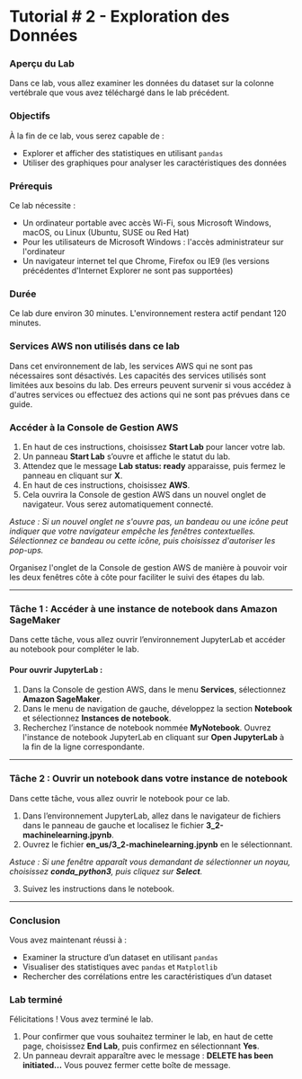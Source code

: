 # Tutorial # 2 - Exploration des Données

### Aperçu du Lab

Dans ce lab, vous allez examiner les données du dataset sur la colonne vertébrale que vous avez téléchargé dans le lab précédent.

### Objectifs

À la fin de ce lab, vous serez capable de :

- Explorer et afficher des statistiques en utilisant `pandas`
- Utiliser des graphiques pour analyser les caractéristiques des données

### Prérequis

Ce lab nécessite :

- Un ordinateur portable avec accès Wi-Fi, sous Microsoft Windows, macOS, ou Linux (Ubuntu, SUSE ou Red Hat)
- Pour les utilisateurs de Microsoft Windows : l'accès administrateur sur l'ordinateur
- Un navigateur internet tel que Chrome, Firefox ou IE9 (les versions précédentes d'Internet Explorer ne sont pas supportées)

### Durée

Ce lab dure environ 30 minutes. L'environnement restera actif pendant 120 minutes.

### Services AWS non utilisés dans ce lab

Dans cet environnement de lab, les services AWS qui ne sont pas nécessaires sont désactivés. Les capacités des services utilisés sont limitées aux besoins du lab. Des erreurs peuvent survenir si vous accédez à d'autres services ou effectuez des actions qui ne sont pas prévues dans ce guide.

### Accéder à la Console de Gestion AWS

1. En haut de ces instructions, choisissez **Start Lab** pour lancer votre lab.
2. Un panneau **Start Lab** s’ouvre et affiche le statut du lab.
3. Attendez que le message **Lab status: ready** apparaisse, puis fermez le panneau en cliquant sur **X**.
4. En haut de ces instructions, choisissez **AWS**.
5. Cela ouvrira la Console de gestion AWS dans un nouvel onglet de navigateur. Vous serez automatiquement connecté.

*Astuce : Si un nouvel onglet ne s'ouvre pas, un bandeau ou une icône peut indiquer que votre navigateur empêche les fenêtres contextuelles. Sélectionnez ce bandeau ou cette icône, puis choisissez d'autoriser les pop-ups.*

Organisez l'onglet de la Console de gestion AWS de manière à pouvoir voir les deux fenêtres côte à côte pour faciliter le suivi des étapes du lab.

---

### Tâche 1 : Accéder à une instance de notebook dans Amazon SageMaker

Dans cette tâche, vous allez ouvrir l’environnement JupyterLab et accéder au notebook pour compléter le lab.

#### Pour ouvrir JupyterLab :

1. Dans la Console de gestion AWS, dans le menu **Services**, sélectionnez **Amazon SageMaker**.
2. Dans le menu de navigation de gauche, développez la section **Notebook** et sélectionnez **Instances de notebook**.
3. Recherchez l’instance de notebook nommée **MyNotebook**. Ouvrez l'instance de notebook JupyterLab en cliquant sur **Open JupyterLab** à la fin de la ligne correspondante.

---

### Tâche 2 : Ouvrir un notebook dans votre instance de notebook

Dans cette tâche, vous allez ouvrir le notebook pour ce lab.

1. Dans l’environnement JupyterLab, allez dans le navigateur de fichiers dans le panneau de gauche et localisez le fichier **3_2-machinelearning.jpynb**.
2. Ouvrez le fichier **en_us/3_2-machinelearning.jpynb** en le sélectionnant.

*Astuce : Si une fenêtre apparaît vous demandant de sélectionner un noyau, choisissez **conda_python3**, puis cliquez sur **Select**.*

3. Suivez les instructions dans le notebook.

---

### Conclusion

Vous avez maintenant réussi à :

- Examiner la structure d’un dataset en utilisant `pandas`
- Visualiser des statistiques avec `pandas` et `Matplotlib`
- Rechercher des corrélations entre les caractéristiques d’un dataset

### Lab terminé

Félicitations ! Vous avez terminé le lab.

1. Pour confirmer que vous souhaitez terminer le lab, en haut de cette page, choisissez **End Lab**, puis confirmez en sélectionnant **Yes**.
2. Un panneau devrait apparaître avec le message : **DELETE has been initiated...** Vous pouvez fermer cette boîte de message.
